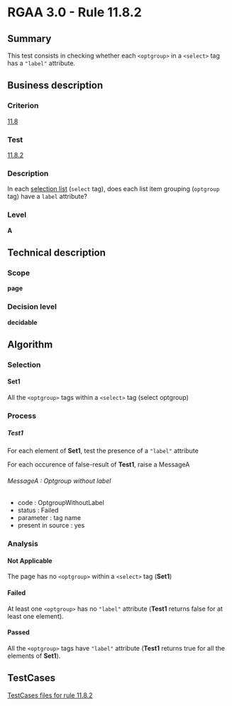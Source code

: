 # RGAA 3.0 -  Rule 11.8.2

## Summary

This test consists in checking whether each `<optgroup>` in a `<select>` tag has a `"label"` attribute.

## Business description

### Criterion

[11.8](http://disic.github.io/rgaa_referentiel_en/RGAA3.0_Criteria_English_version_v1.html#crit-11-8)

### Test

[11.8.2](http://disic.github.io/rgaa_referentiel_en/RGAA3.0_Criteria_English_version_v1.html#test-11-8-2)

### Description
In each <a href="http://disic.github.io/rgaa_referentiel_en/RGAA3.0_Glossary_English_version_v1.html#mListeChoix">selection
  list</a> (<code>select</code> tag), does each list item grouping
    (<code>optgroup</code> tag) have a <code>label</code> attribute? 


### Level

**A**

## Technical description

### Scope

**page**

### Decision level

**decidable**

## Algorithm

### Selection

#### Set1

All the `<optgroup>` tags within a `<select>` tag (select optgroup)

### Process

##### Test1

For each element of **Set1**, test the presence of a `"label"` attribute

For each occurence of false-result of **Test1**, raise a MessageA

###### MessageA : Optgroup without label

-   code : OptgroupWithoutLabel
-   status : Failed
-   parameter : tag name
-   present in source : yes

### Analysis

#### Not Applicable

The page has no `<optgroup>` within a `<select>` tag (**Set1**)

#### Failed

At least one `<optgroup>` has no `"label"` attribute (**Test1** returns false for at least one element).

#### Passed

All the `<optgroup>` tags have `"label"` attribute (**Test1** returns true for all the elements of **Set1**).



##  TestCases 

[TestCases files for rule 11.8.2](https://github.com/Asqatasun/Asqatasun/tree/master/rules/rules-rgaa3.0/src/test/resources/testcases/rgaa30/Rgaa30Rule110802/) 


